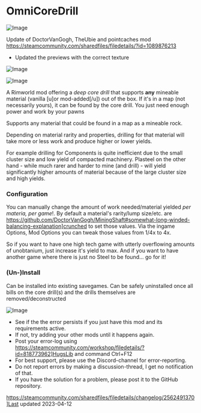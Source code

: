 # OmniCoreDrill

![Image](https://i.imgur.com/buuPQel.png)

Update of DoctorVanGogh, TheUbie and pointcaches mod
https://steamcommunity.com/sharedfiles/filedetails/?id=1089876213

- Updated the previews with the correct texture
 
![Image](https://i.imgur.com/pufA0kM.png)

	
![Image](https://i.imgur.com/Z4GOv8H.png)

A Rimworld mod offering a *deep core drill* that supports **any** mineable material (vanilla [u]or mod-added[/u]) out of the box. If it's in a map (not necessarily yours), it can be found by the core drill. You just need enough power and work by your pawns

Supports any material that could be found in a map as a mineable rock.

Depending on material rarity and properties, drilling for that material will take more or less work and produce higher or lower yields.

For example drilling for Components is quite inefficient due to the small cluster size and low yield of compacted machinery. Plasteel on the other hand - while much rarer and harder to mine (and drill) - will yield significantly higher amounts of material because of the large cluster size and high yields.

### Configuration

You can manually change the amount of work needed/material yielded *per materia, per game*!. By default a material's rarity/lump size/etc. are https://github.com/DoctorVanGogh/MiningShaft#somewhat-long-winded-balancing-explanation]crunched to set those values.
Via the ingame Options, Mod Options you can tweak those values from 1/4x to 4x.

So if you want to have one high tech game with utterly overflowing amounts of unobtanium, just increase it's yield to max. And if you want to have another game where there is just no Steel to be found... go for it!


### (Un-)Install

Can be installed into existing savegames. Can be safely uninstalled once all bills on the core drill(s) and the drills themselves are removed/deconstructed

![Image](https://i.imgur.com/PwoNOj4.png)



-  See if the the error persists if you just have this mod and its requirements active.
-  If not, try adding your other mods until it happens again.
-  Post your error-log using https://steamcommunity.com/workshop/filedetails/?id=818773962]HugsLib and command Ctrl+F12
-  For best support, please use the Discord-channel for error-reporting.
-  Do not report errors by making a discussion-thread, I get no notification of that.
-  If you have the solution for a problem, please post it to the GitHub repository.




https://steamcommunity.com/sharedfiles/filedetails/changelog/2562491370]Last updated 2023-04-12
